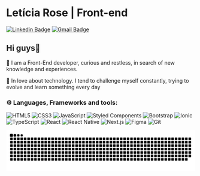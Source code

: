 # Letícia Rose | Front-end
[![Linkedin Badge](https://img.shields.io/badge/-Letícia_Rose-FF82AB?style=flat-square&logo=Linkedin&logoColor=white&link=https://www.linkedin.com/in/letíciarose/)](https://www.linkedin.com/in/letíciarose/) 
[![Gmail Badge](https://img.shields.io/badge/-leticia.rosedesanatana@gmail.com-FF82AB?style=flat-square&logo=Gmail&logoColor=white&link=mailto:leticia.rosedesanatana@gmail.com)](mailto:leticia.rosedesanatana@gmail.com)
####
## Hi guys🚀
<p>📕 I am a Front-End developer, curious and restless, in search of new knowledge and experiences.</p> 
<p>📗 In love about technology. I tend to challenge myself constantly, trying to evolve and learn something every day</p>
</p>

<h3 align="left">⚙ Languages, Frameworks and tools:</h3>

  ![HTML5](https://img.shields.io/badge/-HTML5-E34F26?style=flat-square&logo=html5&logoColor=white)
  ![CSS3](https://img.shields.io/badge/-CSS3-549FDE?style=flat-square&logo=css3&logoColor=white)
  ![JavaScript](https://img.shields.io/badge/-JavaScript-F7B93E?style=flat-square&logo=javascript&logoColor=fff)
  ![Styled Components](https://img.shields.io/badge/-Styled_Components-db7092?style=flat-square&logo=styled-components&logoColor=white)
  ![Bootstrap](https://img.shields.io/badge/-Bootstrap-533B78?style=flat-square&logo=bootstrap&logoColor=white)
  ![Ionic](https://img.shields.io/badge/-Ionic-84AAF7?style=flat-square&logo=ionic&logoColor=white)
  ![TypeScript](https://img.shields.io/badge/-TypeScript-3178C6?style=flat-square&logo=typescript&logoColor=fff)
  ![React](https://img.shields.io/badge/-React.js-45b8d8?style=flat-square&logo=react&logoColor=white)
  ![React Native](https://img.shields.io/badge/-React%20Native-45b8d8?style=flat-square&logo=react&logoColor=white)
  ![Next.js](https://img.shields.io/badge/-Next.js-0D1117?style=flat-square&logo=next.js&logoColor=white)
  ![Figma](https://img.shields.io/badge/-Figma-F46255?style=flat-square&logo=figma&logoColor=white)
  ![Git](https://img.shields.io/badge/-Git-F05032?style=flat-square&logo=git&logoColor=white) 
  
   ![Snake animation](https://github.com/leticiarose/leticiarose/blob/output/github-contribution-grid-snake.svg)

 

<!--
**leticiarose/leticiarose** is a ✨ _special_ ✨ repository because its `README.md` (this file) appears on your GitHub profile.

Here are some ideas to get you started:

- 🔭 I’m currently working on ...
- 🌱 I’m currently learning ...
- 👯 I’m looking to collaborate on ...
- 🤔 I’m looking for help with ...
- 💬 Ask me about ...
- 📫 How to reach me: ...
- 😄 Pronouns: ...
- ⚡ Fun fact: ...
-->
